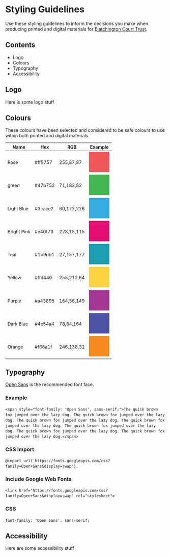 # Styling Guidelines

Use these styling guidelines to inform the decisions you make when producing printed and digital materials for [Blatchington Court Trust](https://www.blatchingtoncourt.org.uk/).

## Contents
 - Logo
 - Colours
 - Typography
 - Accessibility

## Logo
Here is some logo stuff

## Colours

These colours have been selected and considered to be safe colours to use within both printed and digital materials.

| Name | Hex | RGB | Example |
|------|-----|-----|--------|
| Rose | #ff5757 | 255,87,87 | ![Rose](/assets/images/rose.jpg) |
| green | #47b752 | 71,183,82 |![Green](/assets/images/green.jpg)|
| Light Blue | #3cace2 | 60,172,226 |![Light Blue](/assets/images/light-blue.jpg)|
| Bright Pink |#e40f73 | 228,15,115 |![Bright Pink](/assets/images/pink.jpg)|
| Teal | #1b9db1 | 27,157,177 | ![Teal](/assets/images/blue.jpg)|
| Yellow |#ffd440 | 255,212,64 |![Yellow](/assets/images/yellow.jpg)|
| Purple | #a43895 | 164,56,149 |![Purple](/assets/images/purple.jpg)|
| Dark Blue | #4e54a4 | 78,84,164 |![Dark Blue](/assets/images/dark-blue.jpg)|
| Orange | #f68a1f | 246,138,31 |![Orange](assets/images/ornage.jpg)|

## Typography
[Open Sans](https://fonts.google.com/specimen/Open+Sans) is the recommended font face.

### Example
```<span style="font-family: 'Open Sans', sans-serif;">The quick brown fox jumped over the lazy dog. The quick brown fox jumped over the lazy dog. The quick brown fox jumped over the lazy dog. The quick brown fox jumped over the lazy dog. The quick brown fox jumped over the lazy dog. The quick brown fox jumped over the lazy dog. The quick brown fox jumped over the lazy dog.</span>```

### CSS Import
```@import url('https://fonts.googleapis.com/css?family=Open+Sans&display=swap');```

### Include Google Web Fonts
```<link href="https://fonts.googleapis.com/css?family=Open+Sans&display=swap" rel="stylesheet">```

### CSS
```font-family: 'Open Sans', sans-serif;```

## Accessibility
Here are some accessibility stuff



